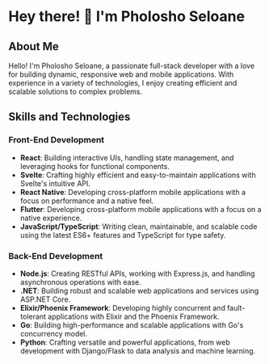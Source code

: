 # Hey there! 👋 I'm Pholosho Seloane

## About Me

Hello! I'm Pholosho Seloane, a passionate full-stack developer with a love for building dynamic, responsive web and mobile applications. With experience in a variety of technologies, I enjoy creating efficient and scalable solutions to complex problems. 

## Skills and Technologies

### Front-End Development
- **React**: Building interactive UIs, handling state management, and leveraging hooks for functional components.
- **Svelte**: Crafting highly efficient and easy-to-maintain applications with Svelte's intuitive API.
- **React Native**: Developing cross-platform mobile applications with a focus on performance and a native feel.
- **Flutter**: Developing cross-platform mobile applications with a focus on a native experience.
- **JavaScript/TypeScript**: Writing clean, maintainable, and scalable code using the latest ES6+ features and TypeScript for type safety.

### Back-End Development
- **Node.js**: Creating RESTful APIs, working with Express.js, and handling asynchronous operations with ease.
- **.NET**: Building robust and scalable web applications and services using ASP.NET Core.
- **Elixir/Phoenix Framework**: Developing highly concurrent and fault-tolerant applications with Elixir and the Phoenix Framework.
- **Go**: Building high-performance and scalable applications with Go's concurrency model.
- **Python**: Crafting versatile and powerful applications, from web development with Django/Flask to data analysis and machine learning.


